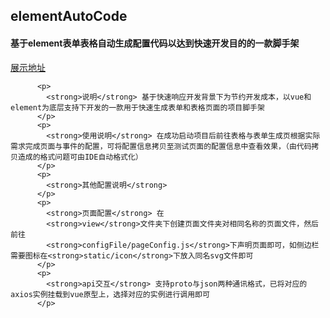 <!DOCTYPE html> <html lang="zh"> <head> <meta charset="utf-8"/> <title>Markdown在线编辑器 - www.MdEditor.com</title> </head> <body><h2 id="h2-elementautocode"><a name="elementAutoCode" class="reference-link"></a><span class="header-link octicon octicon-link"></span>elementAutoCode</h2><h4 id="h4--element-"><a name="基于element表单表格自动生成配置代码以达到快速开发目的的一款脚手架" class="reference-link"></a><span class="header-link octicon octicon-link"></span>基于element表单表格自动生成配置代码以达到快速开发目的的一款脚手架</h4><p><a href="http://www.oujin.fun/webPage/elementTemplate/index.html" title="地址">展示地址</a></p> 

 
          <p>
            <strong>说明</strong> 基于快速响应开发背景下为节约开发成本，以vue和element为底层支持下开发的一款用于快速生成表单和表格页面的项目脚手架
          </p>
          <p>
            <strong>使用说明</strong> 在成功启动项目后前往表格与表单生成页根据实际需求完成页面与事件的配置，可将配置信息拷贝至测试页面的配置信息中查看效果，（由代码拷贝造成的格式问题可由IDE自动格式化）
          </p>
          <p>
            <strong>其他配置说明</strong>
          </p>
          <p>
            <strong>页面配置</strong> 在
            <strong>view</strong>文件夹下创建页面文件夹对相同名称的页面文件，然后前往
            <strong>configFile/pageConfig.js</strong>下声明页面即可，如侧边栏需要图标在<strong>static/icon</strong>下放入同名svg文件即可
          </p>
          <p>
            <strong>api交互</strong> 支持proto与json两种通讯格式，已将对应的axios实例挂载到vue原型上，选择对应的实例进行调用即可
          </p>

</body> </html>